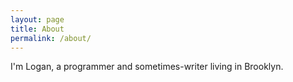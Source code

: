 ```yaml
---
layout: page
title: About
permalink: /about/
---
```


I'm Logan, a programmer and sometimes-writer living in Brooklyn.
